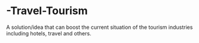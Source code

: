# -Travel-Tourism
A solution/idea that can boost the current situation of the tourism industries including hotels, travel and others.
